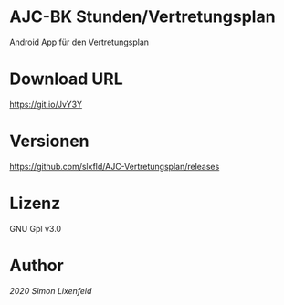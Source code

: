 ﻿# AJC-BK Stunden/Vertretungsplan
Android App für den Vertretungsplan

# Download URL
https://git.io/JvY3Y

# Versionen
https://github.com/slxfld/AJC-Vertretungsplan/releases

# Lizenz
GNU Gpl v3.0

# Author
*2020 Simon Lixenfeld*

